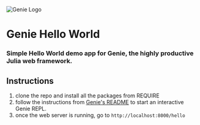 ![Genie Logo](https://dl.dropboxusercontent.com/s/0dbiza50r63cvvc/genie_logo.png)

# Genie Hello World
### Simple Hello World demo app for Genie, the highly productive Julia web framework.

## Instructions
1. clone the repo and install all the packages from REQUIRE
2. follow the instructions from [Genie's README](https://github.com/essenciary/Genie.jl) to start an interactive Genie REPL.
3. once the web server is running, go to `http://localhost:8000/hello`
